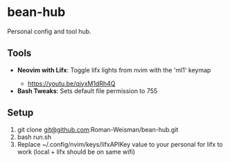 # bean-hub
Personal config and tool hub.

## Tools
- **Neovim with Lifx**: Toggle lifx lights from nvim with the '<leader>ml1' keymap
    - https://youtu.be/qjyxM1dRh4Q
- **Bash Tweaks**: Sets default file permission to 755

## Setup
1. git clone git@github.com:Roman-Weisman/bean-hub.git
2. bash run.sh
3. Replace ~/.config/nvim/keys/lifxAPIKey value to your personal for lifx to work (local + lifx should be on same wifi)
